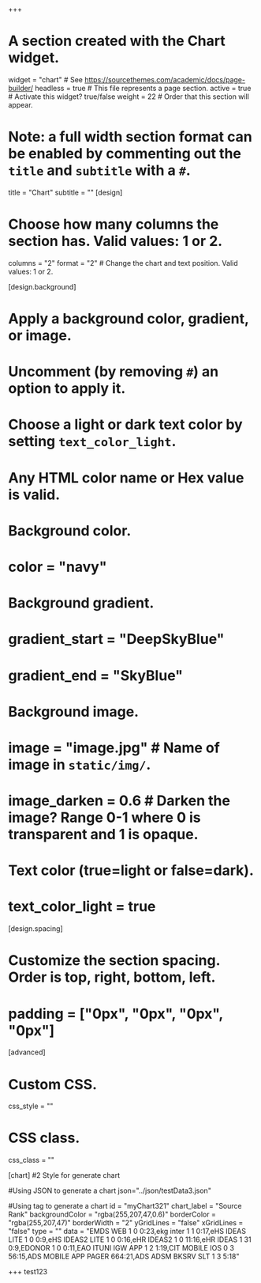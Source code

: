 +++
# A section created with the Chart widget.
widget = "chart"  # See https://sourcethemes.com/academic/docs/page-builder/
headless = true  # This file represents a page section.
active = true  # Activate this widget? true/false
weight = 22  # Order that this section will appear.

# Note: a full width section format can be enabled by commenting out the `title` and `subtitle` with a `#`.
title = "Chart"
subtitle = ""
[design]
  # Choose how many columns the section has. Valid values: 1 or 2.
  columns = "2"
  format = "2"  # Change the chart and text position. Valid values: 1 or 2.

[design.background]
  # Apply a background color, gradient, or image.
  #   Uncomment (by removing `#`) an option to apply it.
  #   Choose a light or dark text color by setting `text_color_light`.
  #   Any HTML color name or Hex value is valid.

  # Background color.
  # color = "navy"
  
  # Background gradient.
  # gradient_start = "DeepSkyBlue"
  # gradient_end = "SkyBlue"
  
  # Background image.
  # image = "image.jpg"  # Name of image in `static/img/`.
  # image_darken = 0.6  # Darken the image? Range 0-1 where 0 is transparent and 1 is opaque.

  # Text color (true=light or false=dark).
  # text_color_light = true

[design.spacing]
  # Customize the section spacing. Order is top, right, bottom, left.
  # padding = ["0px", "0px", "0px", "0px"]

[advanced]
 # Custom CSS. 
 css_style = ""
 
 # CSS class.
 css_class = ""
 
 [chart]
 #2 Style for generate chart
 
 #Using JSON to generate a chart
 json="../json/testData3.json"
 
 #Using tag to generate a chart
 id = "myChart321"
 chart_label = "Source Rank"
 backgroundColor = "rgba(255,207,47,0.6)"
 borderColor = "rgba(255,207,47)"
 borderWidth = "2"
 yGridLines = "false"
 xGridLines = "false"
 type = ""
 data = "EMDS WEB 1 0 0:23,ekg inter 1 1 0:17,eHS IDEAS LITE 1 0 0:9,eHS IDEAS2 LITE 1 0 0:16,eHR IDEAS2 1 0 11:16,eHR IDEAS 1 31 0:9,EDONOR 1 0 0:11,EAO ITUNI IGW APP 1 2 1:19,CIT MOBILE IOS 0 3 56:15,ADS MOBILE APP PAGER 664:21,ADS ADSM BKSRV SLT 1 3 5:18"

+++
test123
